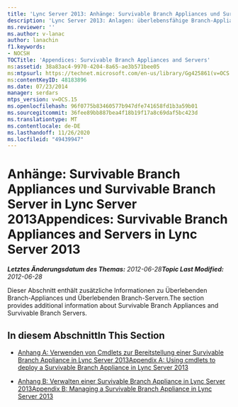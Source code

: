 ```yaml
---
title: 'Lync Server 2013: Anhänge: Survivable Branch Appliances und Survivable Branch Server'
description: 'Lync Server 2013: Anlagen: überlebensfähige Branch-Appliances und-Server.'
ms.reviewer: ''
ms.author: v-lanac
author: lanachin
f1.keywords:
- NOCSH
TOCTitle: 'Appendices: Survivable Branch Appliances and Servers'
ms:assetid: 38a83ac4-9970-4204-8a65-ae3b571bee05
ms:mtpsurl: https://technet.microsoft.com/en-us/library/Gg425861(v=OCS.15)
ms:contentKeyID: 48183896
ms.date: 07/23/2014
manager: serdars
mtps_version: v=OCS.15
ms.openlocfilehash: 96f0775b83460577b947dfe741658fd1b3a59b01
ms.sourcegitcommit: 36fee89bb887bea4f18b19f17a8c69daf5bc423d
ms.translationtype: MT
ms.contentlocale: de-DE
ms.lasthandoff: 11/26/2020
ms.locfileid: "49439947"
---
```

# <a name="appendices-survivable-branch-appliances-and-servers-in-lync-server-2013"></a><span data-ttu-id="3c4bf-103">Anhänge: Survivable Branch Appliances und Survivable Branch Server in Lync Server 2013</span><span class="sxs-lookup"><span data-stu-id="3c4bf-103">Appendices: Survivable Branch Appliances and Servers in Lync Server 2013</span></span>

<div data-xmlns="http://www.w3.org/1999/xhtml">

<div class="topic" data-xmlns="http://www.w3.org/1999/xhtml" data-msxsl="urn:schemas-microsoft-com:xslt" data-cs="https://msdn.microsoft.com/">

<div data-asp="https://msdn2.microsoft.com/asp">



</div>

<div id="mainSection">

<div id="mainBody"><span data-ttu-id="3c4bf-104">

<span> </span></span><span class="sxs-lookup"><span data-stu-id="3c4bf-104">

<span> </span></span></span>

<span data-ttu-id="3c4bf-105">_**Letztes Änderungsdatum des Themas:** 2012-06-28_</span><span class="sxs-lookup"><span data-stu-id="3c4bf-105">_**Topic Last Modified:** 2012-06-28_</span></span>

<span data-ttu-id="3c4bf-106">Dieser Abschnitt enthält zusätzliche Informationen zu Überlebenden Branch-Appliances und Überlebenden Branch-Servern.</span><span class="sxs-lookup"><span data-stu-id="3c4bf-106">The section provides additional information about Survivable Branch Appliances and Survivable Branch Servers.</span></span>

<div>

## <a name="in-this-section"></a><span data-ttu-id="3c4bf-107">In diesem Abschnitt</span><span class="sxs-lookup"><span data-stu-id="3c4bf-107">In This Section</span></span>

  - [<span data-ttu-id="3c4bf-108">Anhang A: Verwenden von Cmdlets zur Bereitstellung einer Survivable Branch Appliance in Lync Server 2013</span><span class="sxs-lookup"><span data-stu-id="3c4bf-108">Appendix A: Using cmdlets to deploy a Survivable Branch Appliance in Lync Server 2013</span></span>](lync-server-2013-appendix-a-using-cmdlets-to-deploy-a-survivable-branch-appliance.md)

  - [<span data-ttu-id="3c4bf-109">Anhang B: Verwalten einer Survivable Branch Appliance in Lync Server 2013</span><span class="sxs-lookup"><span data-stu-id="3c4bf-109">Appendix B: Managing a Survivable Branch Appliance in Lync Server 2013</span></span>](lync-server-2013-appendix-b-managing-a-survivable-branch-appliance.md)

<span data-ttu-id="3c4bf-110"></div>

</div>

<span> </span>

</div>

</div>

</span><span class="sxs-lookup"><span data-stu-id="3c4bf-110"></div>

</div>

<span> </span>

</div>

</div>

</span></span></div>

